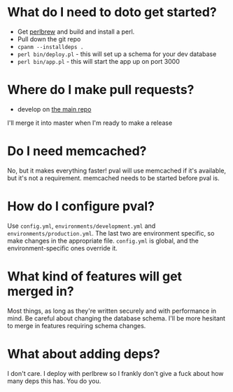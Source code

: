 # What do I need to doto get started?

* Get [perlbrew](http://perlbrew.pl/) and build and install a perl.
* Pull down the git repo
* `cpanm --installdeps .`
* `perl bin/deploy.pl` - this will set up a schema for your dev database
* `perl bin/app.pl` - this will start the app up on port 3000

# Where do I make pull requests?

* develop on [the main repo](https://github.com/worr/pval)

I'll merge it into master when I'm ready to make a release

# Do I need memcached?

No, but it makes everything faster! pval will use memcached if it's available,
but it's not a requirement. memcached needs to be started before pval is.

# How do I configure pval?

Use `config.yml`, `environments/development.yml` and
`environments/production.yml`. The last two are environment specific, so make
changes in the appropriate file. `config.yml` is global, and the
environment-specific ones override it.

# What kind of features will get merged in?

Most things, as long as they're written securely and with performance in mind.
Be careful about changing the database schema. I'll be more hesitant to
merge in features requiring schema changes.

# What about adding deps?

I don't care. I deploy with perlbrew so I frankly don't give a fuck about how
many deps this has. You do you.
